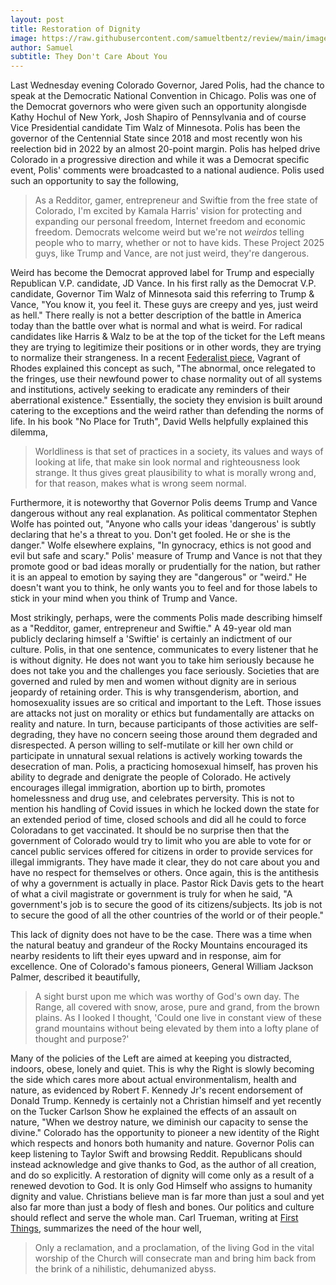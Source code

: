 ```yaml
---
layout: post
title: Restoration of Dignity
image: https://raw.githubusercontent.com/samueltbentz/review/main/images/mountains.jpeg
author: Samuel
subtitle: They Don't Care About You
---
```


Last Wednesday evening Colorado Governor, Jared Polis, had the chance to speak at the Democratic National Convention in Chicago. Polis was one of the Democrat governors who were given such an opportunity alongisde Kathy Hochul of New York, Josh Shapiro of Pennsylvania and of course Vice Presidential candidate Tim Walz of Minnesota. Polis has been the governor of the Centennial State since 2018 and most recently won his reelection bid in 2022 by an almost 20-point margin. Polis has helped drive Colorado in a progressive direction and while it was a Democrat specific event, Polis' comments were broadcasted to a national audience. Polis used such an opportunity to say the following,
>As a Redditor, gamer, entrepreneur and Swiftie from the free state of Colorado, I'm excited by Kamala Harris' vision for protecting and expanding our personal freedom, Internet freedom and economic freedom. Democrats welcome weird but we're not *weirdos* telling people who to marry, whether or not to have kids. These Project 2025 guys, like Trump and Vance, are not just weird, they're dangerous.

Weird has become the Democrat approved label for Trump and especially Republican V.P. candidate, JD Vance. In his first rally as the Democrat V.P. candidate, Governor Tim Walz of Minnesota said this referring to Trump & Vance, "You know it, you feel it. These guys are creepy and yes, just weird as hell." There really is not a better description of the battle in America today than the battle over what is normal and what is weird. For radical candidates like Harris & Walz to be at the top of the ticket for the Left means they are trying to legitimize their positions or in other words, they are trying to normalize their strangeness. In a recent [Federalist piece](https://thefederalist.com/2024/08/26/make-america-normal-again/), Vagrant of Rhodes explained this concept as such, "The abnormal, once relegated to the fringes, use their newfound power to chase normality out of all systems and institutions, actively seeking to eradicate any reminders of their aberrational existence." Essentially, the society they envision is built around catering to the exceptions and the weird rather than defending the norms of life. In his book "No Place for Truth", David Wells helpfully explained this dilemma,
>Worldliness is that set of practices in a society, its values and ways of looking at life, that make sin look normal and righteousness look strange. It thus gives great plausibility to what is morally wrong and, for that reason, makes what is wrong seem normal.

Furthermore, it is noteworthy that Governor Polis deems Trump and Vance dangerous without any real explanation. As political commentator Stephen Wolfe has pointed out, "Anyone who calls your ideas 'dangerous' is subtly declaring that he's a threat to you. Don't get fooled. He or she is the danger." Wolfe elsewhere explains, "In gynocracy, ethics is not good and evil but safe and scary." Polis' measure of Trump and Vance is not that they promote good or bad ideas morally or prudentially for the nation, but rather it is an appeal to emotion by saying they are "dangerous" or "weird." He doesn't want you to think, he only wants you to feel and for those labels to stick in your mind when you think of Trump and Vance.

Most strikingly, perhaps, were the comments Polis made describing himself as a "Redditor, gamer, entrepreneur and Swiftie." A 49-year old man publicly declaring himself a 'Swiftie' is certainly an indictment of our culture. Polis, in that one sentence, communicates to every listener that he is without dignity. He does not want you to take him seriously because he does not take you and the challenges you face seriously. Societies that are governed and ruled by men and women without dignity are in serious jeopardy of retaining order. This is why transgenderism, abortion, and homosexuality issues are so critical and important to the Left. Those issues are attacks not just on morality or ethics but fundamentally are attacks on reality and nature. In turn, because participants of those activities are self-degrading, they have no concern seeing those around them degraded and disrespected. A person willing to self-mutilate or kill her own child or participate in unnatural sexual relations is actively working towards the desecration of man. Polis, a practicing homosexual himself, has proven his ability to degrade and denigrate the people of Colorado. He actively encourages illegal immigration, abortion up to birth, promotes homelessness and drug use, and celebrates perversity. This is not to mention his handling of Covid issues in which he locked down the state for an extended period of time, closed schools and did all he could to force Coloradans to get vaccinated. It should be no surprise then that the government of Colorado would try to limit who you are able to vote for or cancel public services offered for citizens in order to provide services for illegal immigrants. They have made it clear, they do not care about you and have no respect for themselves or others. Once again, this is the antithesis of why a government is actually in place. Pastor Rick Davis gets to the heart of what a civil magistrate or government is truly for when he said, "A government's job is to secure the good of its citizens/subjects. Its job is not to secure the good of all the other countries of the world or of their people."

This lack of dignity does not have to be the case. There was a time when the natural beatuy and grandeur of the Rocky Mountains encouraged its nearby residents to lift their eyes upward and in response, aim for excellence. One of Colorado's famous pioneers, General William Jackson Palmer, described it beautifully,
>A sight burst upon me which was worthy of God's own day. The Range, all covered with snow, arose, pure and grand, from the brown plains. As I looked I thought, 'Could one live in constant view of these grand mountains without being elevated by them into a lofty plane of thought and purpose?'

Many of the policies of the Left are aimed at keeping you distracted, indoors, obese, lonely and quiet. This is why the Right is slowly becoming the side which cares more about actual environmentalism, health and nature, as evidenced by Robert F. Kennedy Jr's recent endorsement of Donald Trump. Kennedy is certainly not a Christian himself and yet recently on the Tucker Carlson Show he explained the effects of an assault on nature, "When we destroy nature, we diminish our capacity to sense the divine." Colorado has the opportunity to pioneer a new identity of the Right which respects and honors both humanity and nature. Governor Polis can keep listening to Taylor Swift and browsing Reddit. Republicans should instead acknowledge and give thanks to God, as the author of all creation, and do so explicitly. A restoration of dignity will come only as a result of a renewed devotion to God. It is only God Himself who assigns to humanity dignity and value. Christians believe man is far more than just a soul and yet also far more than just a body of flesh and bones. Our politics and culture should reflect and serve the whole man. Carl Trueman, writing at [First Things](https://www.firstthings.com/article/2024/01/the-desecration-of-man), summarizes the need of the hour well,
>Only a reclamation, and a proclamation, of the living God in the vital worship of the Church will consecrate man and bring him back from the brink of a nihilistic, dehumanized abyss.
